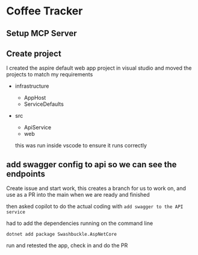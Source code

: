 # Coffee Tracker

## Setup MCP Server

## Create project 

I created the aspire default web app project in visual studio and moved the projects to match my requirements

- infrastructure
  - AppHost
  - ServiceDefaults
- src
  - ApiService
  - web

  this was run inside vscode to ensure it runs correctly

## add swagger config to api so we can see the endpoints

Create issue and start work, this creates a branch for us to work on, and use as a PR into the main when we are ready and finished

then asked copilot to do the actual coding with 
```add swagger to the API service```

had to add the dependencies running on the command line

```dotnet add package Swashbuckle.AspNetCore```

run and retested the app, check in and do the PR